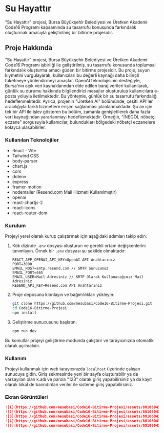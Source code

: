 # Su Hayattır

"Su Hayattır" projesi, Bursa Büyükşehir Belediyesi ve Üretken Akademi Code16 Programı kapsamında su tasarrufu konusunda farkındalık oluşturmak amacıyla geliştirilmiş bir bitirme projesidir.

## Proje Hakkında

"Su Hayattır" projesi, Bursa Büyükşehir Belediyesi ve Üretken Akademi Code16 Programı işbirliği ile geliştirilmiş, su tasarrufu konusunda toplumsal farkındalık oluşturma amacı güden bir bitirme projesidir. Bu proje, suyun kıymetini vurgulayarak, kullanıcıları bu değerli kaynağı daha bilinçli tüketmeye yönlendirmeyi amaçlar. OpenAI teknolojisinin desteğiyle, Bursa'nın açık veri kaynaklarından elde edilen baraj verileri kullanılarak, günlük su durumu hakkında bilgilendirici mesajlar oluşturulup kullanıcılara e-posta yoluyla iletilmektedir. Bu yöntemle, günlük bir su tasarrufu farkındalığı hedeflenmektedir. Ayrıca, projenin "Üretken AI" bölümünde, çeşitli API'ler aracılığıyla farklı hizmetlere erişim sağlanması planlanmaktadır. Şu an için tek bir API ile işlev gösteren bu bölüm, zamanla genişletilerek daha fazla veri kaynağından yararlanmayı hedeflemektedir. Örneğin, "İNEGÖL nöbetçi eczane" sorgusuyla kullanıcılar, bulundukları bölgedeki nöbetçi eczanelere kolayca ulaşabilirler.

### Kullanılan Teknolojiler

- React - Vite
- Tailwind CSS
- body-parser
- chart.js
- cors
- dotenv
- express
- framer-motion
- nodemailer (Resend.com Mail Hizmeti Kullanılmıştır)
- openai
- react-chartjs-2
- react-icons
- react-router-dom

### Kurulum

Projeyi yerel olarak kurup çalıştırmak için aşağıdaki adımları takip edin:

1. Kök dizinde `.env` dosyası oluşturun ve gerekli ortam değişkenlerini tanımlayın. Örnek bir `.env` dosyası şu şekilde olmaktadır:

    ```
   REACT_APP_OPENAI_API_KEY=OpenAI API Anahtarınız
   PORT=3000
   EMAIL_HOST=smtp.resend.com // SMTP Sunucunuz
   EMAIL_PORT=465
   EMAIL_USER=Mail Adresiniz // SMTP Olarak Kullanacağınız Mail Adresiniz
   RESEND_API_KEY=Resend.com API Anahtarınız
    ```

2. Proje deposunu klonlayın ve bağımlılıkları yükleyin:

    ```bash
    git clone https://github.com/mesubasi/Code16-Bitirme-Projesi.git
    cd Code16-Bitirme-Projesi
    npm install
    ```

3. Geliştirme sunucusunu başlatın:

    ```bash
    npm run dev
    ```

Bu komutlar projeyi geliştirme modunda çalıştırır ve tarayıcınızda otomatik olarak açılmalıdır.

### Kullanım

Projeyi kullanmak için web tarayıcınızda `localhost` üzerinde çalışan sunucuya gidin. Giriş sekmesinde yeni bir sayfa oluşturabilir ya da varsayılan olan k.adı ve parola "123" olarak giriş yapabilirsiniz ya da kayıt olarak lokal de barındırılan veriler ile sisteme giriş yapabilirsiniz.

### Ekran Görüntüleri

```markdown
![1](https://github.com/mesubasi/Code16-Bitirme-Projesi/assets/88106043/db1a0af7-d20f-43ec-8486-86aefabb7f8a)
![2](https://github.com/mesubasi/Code16-Bitirme-Projesi/assets/88106043/3c225f15-ca6f-46c8-802d-5720a3a247c3)
![3](https://github.com/mesubasi/Code16-Bitirme-Projesi/assets/88106043/f1a4e51f-fca0-4fe4-8ae2-5459260a4eea)
![4](https://github.com/mesubasi/Code16-Bitirme-Projesi/assets/88106043/e05cc35e-143f-4677-b267-01b3c2bc8577)
![5](https://github.com/mesubasi/Code16-Bitirme-Projesi/assets/88106043/3beed57b-1955-4bf6-ac20-1cc14f4c217f)
